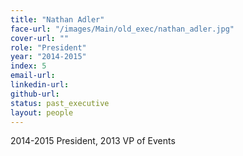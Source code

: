 ```yaml
---
title: "Nathan Adler"
face-url: "/images/Main/old_exec/nathan_adler.jpg"
cover-url: ""
role: "President"
year: "2014-2015"
index: 5
email-url:
linkedin-url:
github-url:
status: past_executive
layout: people
---
```

2014-2015 President, 2013 VP of Events

